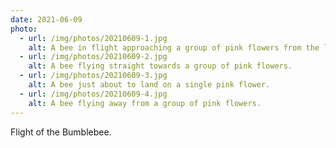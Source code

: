 ```yaml
---
date: 2021-06-09
photo:
  - url: /img/photos/20210609-1.jpg
    alt: A bee in flight approaching a group of pink flowers from the left.
  - url: /img/photos/20210609-2.jpg
    alt: A bee flying straight towards a group of pink flowers.
  - url: /img/photos/20210609-3.jpg
    alt: A bee just about to land on a single pink flower.
  - url: /img/photos/20210609-4.jpg
    alt: A bee flying away from a group of pink flowers.
---
```


Flight of the Bumblebee.
